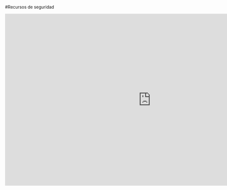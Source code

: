 #Recursos de seguridad

<iframe src="https://docs.google.com/presentation/d/e/2PACX-1vQo9_h5R21G8n3tZNUzAoTjJwBnZ6ZX6Sqtfj2I9IJIlJeHeDPEBYrF26Tq3JThy_YnhjfDjzkJvIaQ/embed?start=false&loop=false&delayms=3000" frameborder="0" width="960" height="569" allowfullscreen="true" mozallowfullscreen="true" webkitallowfullscreen="true"></iframe>